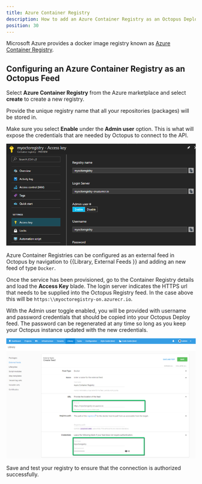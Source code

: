 ```yaml
---
title: Azure Container Registry
description: How to add an Azure Container Registry as an Octopus Deploy feed
position: 30
---
```


Microsoft Azure provides a docker image registry known as [Azure Container Registry](https://azure.microsoft.com/en-au/services/container-registry/).

## Configuring an Azure Container Registry as an Octopus Feed 

Select **Azure Container Registry** from the Azure marketplace and select **create** to create a new registry.

Provide the unique registry name that all your repositories (packages) will be stored in.

Make sure you select **Enable** under the **Admin user** option. This is what will expose the credentials that are needed by Octopus to connect to the API.

![Azure Container Services Access Key blade](images/azure-blade.png "width=500")

Azure Container Registries can be configured as an external feed in Octopus by navigation to {{Library, External Feeds }} and adding an new feed of type `Docker`. 

Once the service has been provisioned, go to the Container Registry details and load the **Access Key** blade. The login server indicates the HTTPS url that needs to be supplied into the Octopus Registry feed. In the case above this will be `https:\\myoctoregistry-on.azurecr.io`.

With the Admin user toggle enabled, you will be provided with username and password credentials that should be copied into your Octopus Deploy feed. The password can be regenerated at any time so long as you keep your Octopus instance updated with the new credentials.

![Azure Container Services Registry Feed](images/azure-feed.png "width=500")

Save and test your registry to ensure that the connection is authorized successfully.
